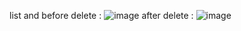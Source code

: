 list and before delete : ![image](https://github.com/user-attachments/assets/dff630e7-dec3-41da-9d2a-1f83b087cca6)
after delete : ![image](https://github.com/user-attachments/assets/1a0a7891-892a-429a-87a9-ec27d6259eac)
